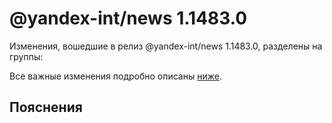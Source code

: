 # @yandex-int/news 1.1483.0

<!-- ЧЕЛОВЕЧЕСКОЕ ВСТУПЛЕНИЕ -->

Изменения, вошедшие в релиз @yandex-int/news 1.1483.0, разделены на группы:

Все важные изменения подробно описаны [ниже](#Пояснения).

## Пояснения

